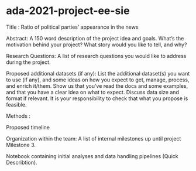 # ada-2021-project-ee-sie

Title : Ratio of political parties’ appearance in the news

Abstract: A 150 word description of the project idea and goals. What’s the motivation behind your project? What story would you like to tell, and why?

Research Questions: A list of research questions you would like to address during the project.

Proposed additional datasets (if any): List the additional dataset(s) you want to use (if any), and some ideas on how you expect to get, manage, process, and enrich it/them. Show us that you’ve read the docs and some examples, and that you have a clear idea on what to expect. Discuss data size and format if relevant. It is your responsibility to check that what you propose is feasible.

Methods : 

Proposed timeline

Organization within the team: A list of internal milestones up until project Milestone 3.


Notebook containing initial analyses and data handling pipelines (Quick Describtion).
